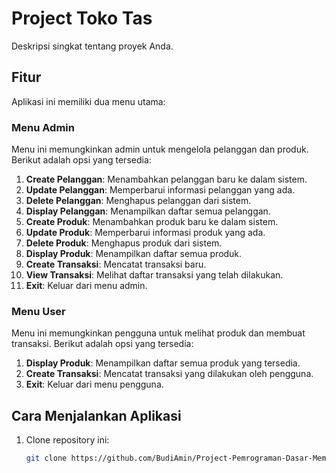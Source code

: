 # Project Toko Tas

Deskripsi singkat tentang proyek Anda.

## Fitur

Aplikasi ini memiliki dua menu utama:

### Menu Admin
Menu ini memungkinkan admin untuk mengelola pelanggan dan produk. Berikut adalah opsi yang tersedia:

1. **Create Pelanggan**: Menambahkan pelanggan baru ke dalam sistem.
2. **Update Pelanggan**: Memperbarui informasi pelanggan yang ada.
3. **Delete Pelanggan**: Menghapus pelanggan dari sistem.
4. **Display Pelanggan**: Menampilkan daftar semua pelanggan.
5. **Create Produk**: Menambahkan produk baru ke dalam sistem.
6. **Update Produk**: Memperbarui informasi produk yang ada.
7. **Delete Produk**: Menghapus produk dari sistem.
8. **Display Produk**: Menampilkan daftar semua produk.
9. **Create Transaksi**: Mencatat transaksi baru.
10. **View Transaksi**: Melihat daftar transaksi yang telah dilakukan.
11. **Exit**: Keluar dari menu admin.

### Menu User
Menu ini memungkinkan pengguna untuk melihat produk dan membuat transaksi. Berikut adalah opsi yang tersedia:

1. **Display Produk**: Menampilkan daftar semua produk yang tersedia.
2. **Create Transaksi**: Mencatat transaksi yang dilakukan oleh pengguna.
3. **Exit**: Keluar dari menu pengguna.

## Cara Menjalankan Aplikasi

1. Clone repository ini:
   ```bash
   git clone https://github.com/BudiAmin/Project-Pemrograman-Dasar-Membuat-Toko-Tas-
